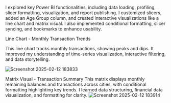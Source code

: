 I explored key Power BI functionalities, including data loading, profiling, slicer formatting, visualization, and report publishing. I customized slicers, added an Age Group column, and created interactive visualizations like a line chart and matrix visual. I also implemented conditional formatting, slicer syncing, and bookmarks to enhance usability.

Line Chart - Monthly Transaction Trends 

This line chart tracks monthly transactions, showing peaks and dips. It improved my understanding of time-series visualization, interactive filtering, and data storytelling.

![Screenshot 2025-02-12 183833](https://github.com/user-attachments/assets/aa773ee1-7c62-4509-8305-3c482fdc3355)

Matrix Visual - Transaction Summary 
This matrix displays monthly remaining balances and transactions across cities, with conditional formatting highlighting key trends. I learned data structuring, financial data visualization, and formatting for clarity.
![Screenshot 2025-02-12 183914](https://github.com/user-attachments/assets/cede0ea0-56bf-4274-adb7-fb2b2f5a680f)
